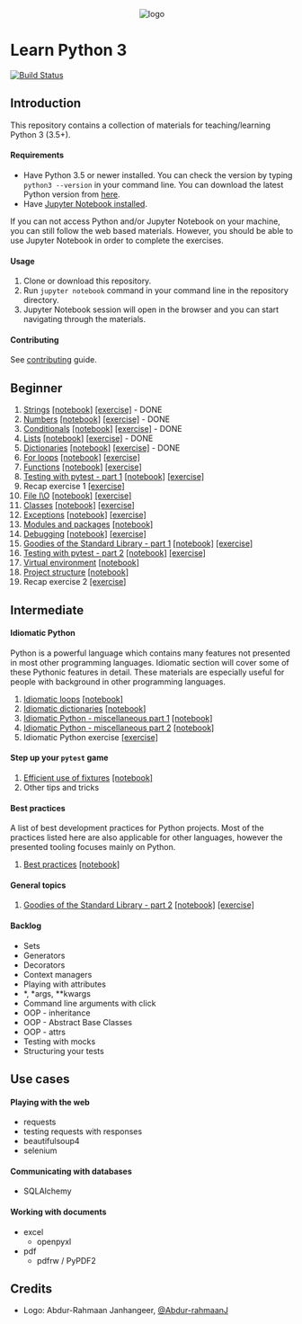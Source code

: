 <p align="center">
  <img src="logo.png" alt="logo"/>
</p>

# Learn Python 3

[![Build Status](https://travis-ci.org/jerry-git/learn-python3.svg?branch=master)](https://travis-ci.org/jerry-git/learn-python3)

## Introduction

This repository contains a collection of materials for teaching/learning Python 3 (3.5+).

#### Requirements
* Have Python 3.5 or newer installed. You can check the version by typing `python3 --version` in your command line. You can download the latest Python version from [here](https://www.python.org/downloads/).
* Have [Jupyter Notebook installed](http://jupyter.readthedocs.io/en/latest/install.html).

If you can not access Python and/or Jupyter Notebook on your machine, you can still follow the web based materials. However, you should be able to use Jupyter Notebook in order to complete the exercises.

#### Usage

1. Clone or download this repository.
2. Run `jupyter notebook` command in your command line in the repository directory.
3. Jupyter Notebook session will open in the browser and you can start navigating through the materials.

#### Contributing
See [contributing](https://github.com/jerry-git/learn-python3/blob/master/CONTRIBUTING.md) guide.


## Beginner
1. [Strings](https://jerry-git.github.io/learn-python3/notebooks/beginner/html/strings.html) [[notebook]](http://nbviewer.jupyter.org/github/jerry-git/learn-python3/blob/master/notebooks/beginner/notebooks/strings.ipynb) [[exercise]](http://nbviewer.jupyter.org/github/jerry-git/learn-python3/blob/master/notebooks/beginner/exercises/strings_exercise.ipynb) - DONE
1. [Numbers](https://jerry-git.github.io/learn-python3/notebooks/beginner/html/numbers.html) [[notebook]](http://nbviewer.jupyter.org/github/jerry-git/learn-python3/blob/master/notebooks/beginner/notebooks/numbers.ipynb) [[exercise]](http://nbviewer.jupyter.org/github/jerry-git/learn-python3/blob/master/notebooks/beginner/exercises/numbers_exercise.ipynb) - DONE
1. [Conditionals](https://jerry-git.github.io/learn-python3/notebooks/beginner/html/conditionals.html) [[notebook]](http://nbviewer.jupyter.org/github/jerry-git/learn-python3/blob/master/notebooks/beginner/notebooks/conditionals.ipynb) [[exercise]](http://nbviewer.jupyter.org/github/jerry-git/learn-python3/blob/master/notebooks/beginner/exercises/conditionals_exercise.ipynb) - DONE
1. [Lists](https://jerry-git.github.io/learn-python3/notebooks/beginner/html/lists.html) [[notebook]](http://nbviewer.jupyter.org/github/jerry-git/learn-python3/blob/master/notebooks/beginner/notebooks/lists.ipynb) [[exercise]](http://nbviewer.jupyter.org/github/jerry-git/learn-python3/blob/master/notebooks/beginner/exercises/lists_exercise.ipynb) - DONE
1. [Dictionaries](https://jerry-git.github.io/learn-python3/notebooks/beginner/html/dictionaries.html) [[notebook]](http://nbviewer.jupyter.org/github/jerry-git/learn-python3/blob/master/notebooks/beginner/notebooks/dictionaries.ipynb) [[exercise]](http://nbviewer.jupyter.org/github/jerry-git/learn-python3/blob/master/notebooks/beginner/exercises/dictionaries_exercise.ipynb) - DONE
1. [For loops](https://jerry-git.github.io/learn-python3/notebooks/beginner/html/for_loops.html) [[notebook]](http://nbviewer.jupyter.org/github/jerry-git/learn-python3/blob/master/notebooks/beginner/notebooks/for_loops.ipynb) [[exercise]](http://nbviewer.jupyter.org/github/jerry-git/learn-python3/blob/master/notebooks/beginner/exercises/for_loops_exercise.ipynb)
1. [Functions](https://jerry-git.github.io/learn-python3/notebooks/beginner/html/functions.html) [[notebook]](http://nbviewer.jupyter.org/github/jerry-git/learn-python3/blob/master/notebooks/beginner/notebooks/functions.ipynb) [[exercise]](http://nbviewer.jupyter.org/github/jerry-git/learn-python3/blob/master/notebooks/beginner/exercises/functions_exercise.ipynb)
1. [Testing with pytest - part 1](https://jerry-git.github.io/learn-python3/notebooks/beginner/html/testing1.html) [[notebook]](http://nbviewer.jupyter.org/github/jerry-git/learn-python3/blob/master/notebooks/beginner/notebooks/testing1.ipynb) [[exercise]](http://nbviewer.jupyter.org/github/jerry-git/learn-python3/blob/master/notebooks/beginner/exercises/testing1_exercise.ipynb)
1. Recap exercise 1 [[exercise]](http://nbviewer.jupyter.org/github/jerry-git/learn-python3/blob/master/notebooks/beginner/exercises/recap1_exercise.ipynb)
1. [File I\O](https://jerry-git.github.io/learn-python3/notebooks/beginner/html/file_io.html) [[notebook]](http://nbviewer.jupyter.org/github/jerry-git/learn-python3/blob/master/notebooks/beginner/notebooks/file_io.ipynb) [[exercise]](http://nbviewer.jupyter.org/github/jerry-git/learn-python3/blob/master/notebooks/beginner/exercises/file_io_exercise.ipynb)
1. [Classes](https://jerry-git.github.io/learn-python3/notebooks/beginner/html/classes.html) [[notebook]](http://nbviewer.jupyter.org/github/jerry-git/learn-python3/blob/master/notebooks/beginner/notebooks/classes.ipynb) [[exercise]](http://nbviewer.jupyter.org/github/jerry-git/learn-python3/blob/master/notebooks/beginner/exercises/classes_exercise.ipynb)
1. [Exceptions](https://jerry-git.github.io/learn-python3/notebooks/beginner/html/exceptions.html) [[notebook]](http://nbviewer.jupyter.org/github/jerry-git/learn-python3/blob/master/notebooks/beginner/notebooks/exceptions.ipynb) [[exercise]](http://nbviewer.jupyter.org/github/jerry-git/learn-python3/blob/master/notebooks/beginner/exercises/exceptions_exercise.ipynb)
1. [Modules and packages](https://jerry-git.github.io/learn-python3/notebooks/beginner/html/modules_and_packages.html) [[notebook]](http://nbviewer.jupyter.org/github/jerry-git/learn-python3/blob/master/notebooks/beginner/notebooks/modules_and_packages.ipynb)
1. [Debugging](https://jerry-git.github.io/learn-python3/notebooks/beginner/html/debugging.html) [[notebook]](http://nbviewer.jupyter.org/github/jerry-git/learn-python3/blob/master/notebooks/beginner/notebooks/debugging.ipynb) [[exercise]](http://nbviewer.jupyter.org/github/jerry-git/learn-python3/blob/master/notebooks/beginner/exercises/debugging_exercise.ipynb)
1. [Goodies of the Standard Library - part 1](https://jerry-git.github.io/learn-python3/notebooks/beginner/html/std_lib.html) [[notebook]](http://nbviewer.jupyter.org/github/jerry-git/learn-python3/blob/master/notebooks/beginner/notebooks/std_lib.ipynb) [[exercise]](http://nbviewer.jupyter.org/github/jerry-git/learn-python3/blob/master/notebooks/beginner/exercises/std_lib1_exercise.ipynb)
1. [Testing with pytest - part 2](https://jerry-git.github.io/learn-python3/notebooks/beginner/html/testing2.html) [[notebook]](http://nbviewer.jupyter.org/github/jerry-git/learn-python3/blob/master/notebooks/beginner/notebooks/testing2.ipynb) [[exercise]](http://nbviewer.jupyter.org/github/jerry-git/learn-python3/blob/master/notebooks/beginner/exercises/testing2_exercise.ipynb)
1. [Virtual environment](https://jerry-git.github.io/learn-python3/notebooks/beginner/html/venv.html) [[notebook]](http://nbviewer.jupyter.org/github/jerry-git/learn-python3/blob/master/notebooks/beginner/notebooks/venv.ipynb)
1. [Project structure](https://jerry-git.github.io/learn-python3/notebooks/beginner/html/project_structure.html) [[notebook]](http://nbviewer.jupyter.org/github/jerry-git/learn-python3/blob/master/notebooks/beginner/notebooks/project_structure.ipynb)
1. Recap exercise 2 [[exercise]](http://nbviewer.jupyter.org/github/jerry-git/learn-python3/blob/master/notebooks/beginner/exercises/recap2_exercise.ipynb)


## Intermediate

#### Idiomatic Python
Python is a powerful language which contains many features not presented in most other programming languages. Idiomatic section will cover some of these Pythonic features in detail. These materials are especially useful for people with background in other programming languages.

1. [Idiomatic loops](https://jerry-git.github.io/learn-python3/notebooks/intermediate/html/idiomatic_loops.html) [[notebook]](http://nbviewer.jupyter.org/github/jerry-git/learn-python3/blob/master/notebooks/intermediate/notebooks/idiomatic_loops.ipynb)
1. [Idiomatic dictionaries](https://jerry-git.github.io/learn-python3/notebooks/intermediate/html/idiomatic_dicts.html) [[notebook]](http://nbviewer.jupyter.org/github/jerry-git/learn-python3/blob/master/notebooks/intermediate/notebooks/idiomatic_dicts.ipynb)
1. [Idiomatic Python - miscellaneous part 1](https://jerry-git.github.io/learn-python3/notebooks/intermediate/html/idiomatic_misc1.html) [[notebook]](http://nbviewer.jupyter.org/github/jerry-git/learn-python3/blob/master/notebooks/intermediate/notebooks/idiomatic_misc1.ipynb)
1. [Idiomatic Python - miscellaneous part 2](https://jerry-git.github.io/learn-python3/notebooks/intermediate/html/idiomatic_misc2.html) [[notebook]](http://nbviewer.jupyter.org/github/jerry-git/learn-python3/blob/master/notebooks/intermediate/notebooks/idiomatic_misc2.ipynb)
1. Idiomatic Python exercise [[exercise]](http://nbviewer.jupyter.org/github/jerry-git/learn-python3/blob/master/notebooks/intermediate/exercises/idiomatic_python_exercise.ipynb)

#### Step up your `pytest` game
1. [Efficient use of fixtures](https://jerry-git.github.io/learn-python3/notebooks/intermediate/html/pytest_fixtures.html) [[notebook]](http://nbviewer.jupyter.org/github/jerry-git/learn-python3/blob/master/notebooks/intermediate/notebooks/pytest_fixtures.ipynb)
1. Other tips and tricks

#### Best practices
A list of best development practices for Python projects. Most of the practices listed here are also applicable for other languages, however the presented tooling focuses mainly on Python.
1. [Best practices](https://jerry-git.github.io/learn-python3/notebooks/intermediate/html/best_practices.html) [[notebook]](http://nbviewer.jupyter.org/github/jerry-git/learn-python3/blob/master/notebooks/intermediate/notebooks/best_practices.ipynb)

#### General topics
1. [Goodies of the Standard Library - part 2](https://jerry-git.github.io/learn-python3/notebooks/intermediate/html/std_lib2.html) [[notebook]](http://nbviewer.jupyter.org/github/jerry-git/learn-python3/blob/master/notebooks/intermediate/notebooks/std_lib2.ipynb) [[exercise]](http://nbviewer.jupyter.org/github/jerry-git/learn-python3/blob/master/notebooks/intermediate/exercises/std_lib2_exercise.ipynb)

#### Backlog
* Sets
* Generators
* Decorators
* Context managers
* Playing with attributes
* *, *args, **kwargs
* Command line arguments with click
* OOP - inheritance
* OOP - Abstract Base Classes
* OOP - attrs
* Testing with mocks
* Structuring your tests


## Use cases

#### Playing with the web
* requests
* testing requests with responses
* beautifulsoup4
* selenium

#### Communicating with databases
* SQLAlchemy

#### Working with documents
* excel
	* openpyxl
* pdf
	* pdfrw / PyPDF2


## Credits
* Logo: Abdur-Rahmaan Janhangeer, [@Abdur-rahmaanJ](https://github.com/Abdur-rahmaanJ)
